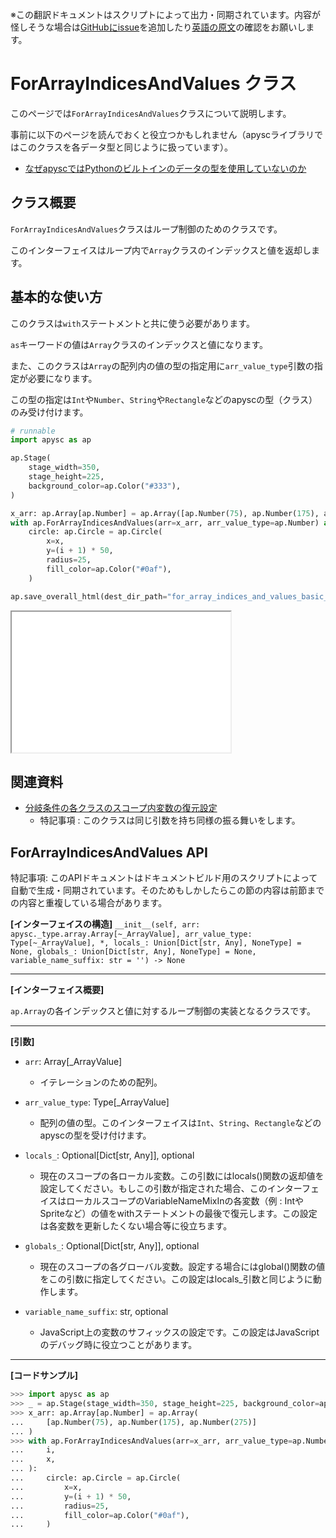 <span class="inconspicuous-txt">※この翻訳ドキュメントはスクリプトによって出力・同期されています。内容が怪しそうな場合は<a href="https://github.com/simon-ritchie/apysc/issues" target="_blank">GitHubにissue</a>を追加したり[英語の原文](https://simon-ritchie.github.io/apysc/en/for_array_indices_and_values.html)の確認をお願いします。</span>

# ForArrayIndicesAndValues クラス

このページでは`ForArrayIndicesAndValues`クラスについて説明します。

事前に以下のページを読んでおくと役立つかもしれません（apyscライブラリではこのクラスを各データ型と同じように扱っています）。

- [なぜapyscではPythonのビルトインのデータの型を使用していないのか](jp_why_apysc_doesnt_use_python_builtin_data_type.md)

## クラス概要

`ForArrayIndicesAndValues`クラスはループ制御のためのクラスです。

このインターフェイスはループ内で`Array`クラスのインデックスと値を返却します。

## 基本的な使い方

このクラスは`with`ステートメントと共に使う必要があります。

`as`キーワードの値は`Array`クラスのインデックスと値になります。

また、このクラスは`Array`の配列内の値の型の指定用に`arr_value_type`引数の指定が必要になります。

この型の指定は`Int`や`Number`、`String`や`Rectangle`などのapyscの型（クラス）のみ受け付けます。

```py
# runnable
import apysc as ap

ap.Stage(
    stage_width=350,
    stage_height=225,
    background_color=ap.Color("#333"),
)

x_arr: ap.Array[ap.Number] = ap.Array([ap.Number(75), ap.Number(175), ap.Number(275)])
with ap.ForArrayIndicesAndValues(arr=x_arr, arr_value_type=ap.Number) as (i, x):
    circle: ap.Circle = ap.Circle(
        x=x,
        y=(i + 1) * 50,
        radius=25,
        fill_color=ap.Color("#0af"),
    )

ap.save_overall_html(dest_dir_path="for_array_indices_and_values_basic_usage_1/")
```

<iframe src="static/for_array_indices_and_values_basic_usage_1/index.html" width="350" height="225"></iframe>

## 関連資料

- [分岐条件の各クラスのスコープ内変数の復元設定](jp_branch_instruction_variables_reverting_setting.md)
  - 特記事項 : このクラスは同じ引数を持ち同様の振る舞いをします。

## ForArrayIndicesAndValues API

<span class="inconspicuous-txt">特記事項: このAPIドキュメントはドキュメントビルド用のスクリプトによって自動で生成・同期されています。そのためもしかしたらこの節の内容は前節までの内容と重複している場合があります。</span>

**[インターフェイスの構造]** `__init__(self, arr: apysc._type.array.Array[~_ArrayValue], arr_value_type: Type[~_ArrayValue], *, locals_: Union[Dict[str, Any], NoneType] = None, globals_: Union[Dict[str, Any], NoneType] = None, variable_name_suffix: str = '') -> None`<hr>

**[インターフェイス概要]**

`ap.Array`の各インデックスと値に対するループ制御の実装となるクラスです。<hr>

**[引数]**

- `arr`: Array[_ArrayValue]
  - イテレーションのための配列。

- `arr_value_type`: Type[_ArrayValue]
  - 配列の値の型。このインターフェイスは`Int`、`String`、`Rectangle`などのapyscの型を受け付けます。

- `locals_`: Optional[Dict[str, Any]], optional
  - 現在のスコープの各ローカル変数。この引数にはlocals()関数の返却値を設定してください。もしこの引数が指定された場合、このインターフェイスはローカルスコープのVariableNameMixInの各変数（例 : IntやSpriteなど）の値をwithステートメントの最後で復元します。この設定は各変数を更新したくない場合等に役立ちます。

- `globals_`: Optional[Dict[str, Any]], optional
  - 現在のスコープの各グローバル変数。設定する場合にはglobal()関数の値をこの引数に指定してください。この設定はlocals_引数と同じように動作します。

- `variable_name_suffix`: str, optional
  - JavaScript上の変数のサフィックスの設定です。この設定はJavaScriptのデバッグ時に役立つことがあります。

<hr>

**[コードサンプル]**

```py
>>> import apysc as ap
>>> _ = ap.Stage(stage_width=350, stage_height=225, background_color=ap.Color("#333"))
>>> x_arr: ap.Array[ap.Number] = ap.Array(
...     [ap.Number(75), ap.Number(175), ap.Number(275)]
... )
>>> with ap.ForArrayIndicesAndValues(arr=x_arr, arr_value_type=ap.Number) as (
...     i,
...     x,
... ):
...     circle: ap.Circle = ap.Circle(
...         x=x,
...         y=(i + 1) * 50,
...         radius=25,
...         fill_color=ap.Color("#0af"),
...     )
```